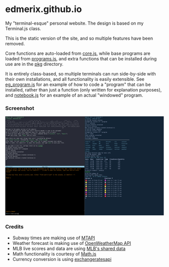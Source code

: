 # edmerix.github.io
My "terminal-esque" personal website. The design is based on my Terminal.js class.

This is the static version of the site, and so multiple features have been removed.

Core functions are auto-loaded from [core.js](core.js), while base programs are loaded from [programs.js](programs.js), and extra functions that can be installed during use are in the [pkg](pkg/) directory.

It is entirely class-based, so multiple terminals can run side-by-side with their own installations, and all functionality is easily extensible. See [eg_program.js](pkg/eg_program.js) for an example of how to code a "program" that can be installed, rather than just a function (only written for explanation purposes), and [notebook.js](pkg/notebook.js) for an example of an actual "windowed" program.

### Screenshot

![Emerix Terminal in action with multiple sessions](screenshots/EmerixTerminalScreenshot.png?raw=true "Emerix Terminal in action with multiple sessions")

### Credits

- Subway times are making use of [MTAPI](https://github.com/jonthornton/MTAPI)
- Weather forecast is making use of [OpenWeatherMap API](https://api.openweathermap.org)
- MLB live scores and data are using [MLB's shared data](https://gd2.mlb.com/components/game/mlb/)
- Math functionality is courtesy of [Math.js](https://mathjs.org)
- Currency conversion is using [exchangeratesapi](https://exchangeratesapi.io)
